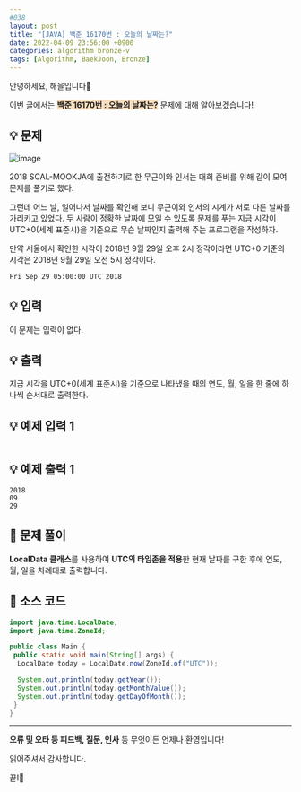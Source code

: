 ```yaml
---
#038
layout: post
title: "[JAVA] 백준 16170번 : 오늘의 날짜는?"
date: 2022-04-09 23:56:00 +0900
categories: algorithm bronze-v
tags: [Algorithm, BaekJoon, Bronze]
---
```


안녕하세요, 해을입니다🦖

이번 글에서는 <span style="background-color:#f7ddbe">**백준 16170번 : 오늘의 날짜는?**</span> 문제에 대해 알아보겠습니다!

## 💡 문제

![image](https://user-images.githubusercontent.com/39720852/164045482-d718655c-f44f-4636-a125-bcad3c7df8c5.png)

2018 SCAL-MOOKJA에 출전하기로 한 무근이와 인서는 대회 준비를 위해 같이 모여 문제를 풀기로 했다.

그런데 어느 날, 일어나서 날짜를 확인해 보니 무근이와 인서의 시계가 서로 다른 날짜를 가리키고 있었다. 두 사람이 정확한 날짜에 모일 수 있도록 문제를 푸는 지금 시각이 UTC+0(세계 표준시)을 기준으로 무슨 날짜인지 출력해 주는 프로그램을 작성하자.

만약 서울에서 확인한 시각이 2018년 9월 29일 오후 2시 정각이라면 UTC+0 기준의 시각은 2018년 9월 29일 오전 5시 정각이다.

```
Fri Sep 29 05:00:00 UTC 2018
```

## 💡 입력

이 문제는 입력이 없다.

## 💡 출력

지금 시각을 UTC+0(세계 표준시)을 기준으로 나타냈을 때의 연도, 월, 일을 한 줄에 하나씩 순서대로 출력한다.

## 💡 예제 입력 1

```

```

## 💡 예제 출력 1

```
2018
09
29
```

## 🚩 문제 풀이

**LocalData 클래스**를 사용하여 **UTC의 타임존을 적용**한 현재 날짜를 구한 후에 연도, 월, 일을 차례대로 출력합니다.

## 🚩 소스 코드

``` java
import java.time.LocalDate;
import java.time.ZoneId;

public class Main {
 public static void main(String[] args) {  
  LocalDate today = LocalDate.now(ZoneId.of("UTC"));

  System.out.println(today.getYear());
  System.out.println(today.getMonthValue());
  System.out.println(today.getDayOfMonth());
 }
}
```

---

**오류 및 오타 등 피드백, 질문, 인사** 등 무엇이든 언제나 환영입니다!

읽어주셔서 감사합니다.

끝!🦕
